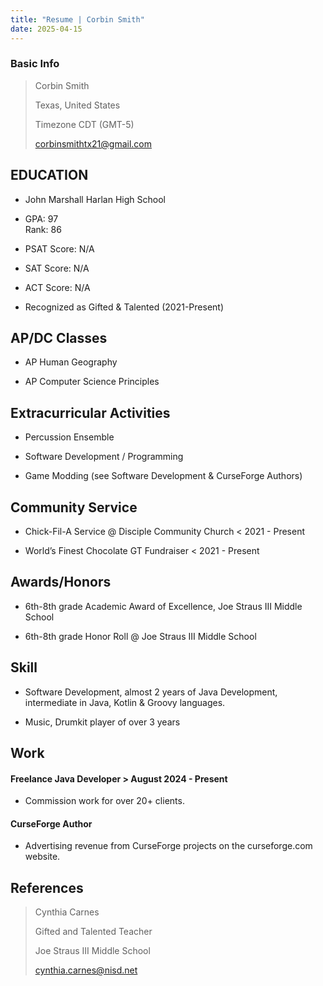 ```yaml
---
title: "Resume | Corbin Smith"
date: 2025-04-15
---
```


### Basic Info
> Corbin Smith
> 
> Texas, United States
> 
> Timezone CDT (GMT-5)
> 
> [corbinsmithtx21@gmail.com](mailto:corbinsmithtx21@gmail.com)

  

## EDUCATION

- John Marshall Harlan High School

- GPA: 97  
Rank: 86

- PSAT Score: N/A

- SAT Score: N/A

- ACT Score: N/A

- Recognized as Gifted & Talented (2021-Present)

  

  

## AP/DC Classes

 
- AP Human Geography

- AP Computer Science Principles

  
  

  

## Extracurricular  Activities

  
  

- Percussion Ensemble

- Software Development / Programming

- Game Modding (see Software Development & CurseForge Authors)

  
  

  
  

## Community Service

- Chick-Fil-A Service @ Disciple Community Church < 2021 - Present

- World’s Finest Chocolate GT Fundraiser < 2021 - Present 

## Awards/Honors

- 6th-8th grade Academic Award of Excellence, Joe Straus III Middle School

- 6th-8th grade Honor Roll @ Joe Straus III Middle School

## Skill

- Software Development, almost 2 years of Java Development, intermediate in Java, Kotlin & Groovy languages.

- Music, Drumkit player of over 3 years

## Work

#### Freelance Java Developer  > August 2024 - Present
- Commission work for over 20+ clients.

#### CurseForge Author
- Advertising revenue from CurseForge projects on the curseforge.com website.

## References  

> Cynthia Carnes
> 
> Gifted and Talented Teacher
> 
> Joe Straus III Middle School
> 
> [cynthia.carnes@nisd.net](mailto:cynthia.carnes@nisd.net)

